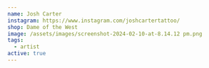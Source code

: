 ```yaml
---
name: Josh Carter
instagram: https://www.instagram.com/joshcartertattoo/
shop: Dame of the West
image: /assets/images/screenshot-2024-02-10-at-8.14.12 pm.png
tags:
  - artist
active: true
---
```

